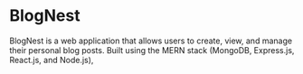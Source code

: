 # BlogNest
BlogNest is a web application that allows users to create, view, and manage their personal blog posts. Built using the MERN stack (MongoDB, Express.js, React.js, and Node.js),
